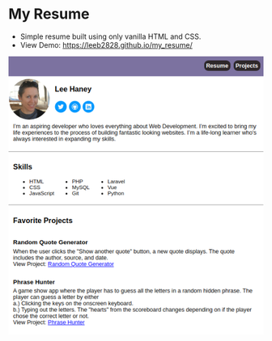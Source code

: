 # My Resume
- Simple resume built using only vanilla HTML and CSS.
- View Demo: https://leeb2828.github.io/my_resume/

![My Resume](images/resume.png)
